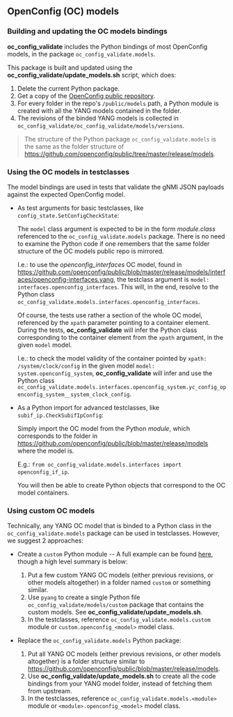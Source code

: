 ## OpenConfig (OC) models

### Building and updating the OC models bindings

**oc_config_validate** includes the Python bindings of most OpenConfig models, in the package `oc_config_validate.models`.

This package is built and updated using the **oc_config_validate/update_models.sh** script, which does:

1. Delete the current Python package.
1. Get a copy of the [OpenConfig public repository](https://github.com/openconfig/public.git).
1. For every folder in the repo's `/public/models` path, a Python module is created with all the YANG models contained in the folder.
1. The revisions of the binded YANG models is collected in `oc_config_validate/oc_config_validate/models/versions`.

> The structure of the Python package `oc_config_validate.models` is the same as the folder structure of https://github.com/openconfig/public/tree/master/release/models.

### Using the OC models in testclasses

The model bindings are used in tests that validate the gNMI JSON payloads against the expected OpenConfig model.

 *  As test arguments for basic testclasses, like `config_state.SetConfigCheckState`:

    The `model` class argument is expected to be in the form *module.class* referenced to the `oc_config_validate.models` package. There is no need to examine the Python code if one remembers that the same folder structure of the OC models public repo is mirrored.

    I.e.: to use the *openconfig_interfaces* OC model, found in https://github.com/openconfig/public/blob/master/release/models/interfaces/openconfig-interfaces.yang, the testclass argument is `model: interfaces.openconfig_interfaces`. This will, in the end, resolve to the Python class `oc_config_validate.models.interfaces.openconfig_interfaces`.

    Of course, the tests use rather a section of the whole OC model, referenced by the `xpath` parameter pointing to a container element. During the tests, **oc_config_validate** will infer the Python class corresponding to the container element from the `xpath` argument, in the given `model` model.

    I.e.: to check the model validity of the container pointed by `xpath: /system/clock/config` in the given model `model: system.openconfig_system`, **oc_config_validate** will infer and use the Python class `oc_config_validate.models.interfaces.openconfig_system.yc_config_openconfig_system__system_clock_config`.

 *  As a Python import for advanced testclasses, like `subif_ip.CheckSubifIpConfig`:

    Simply import the OC model from the Python *module*, which corresponds to the folder in https://github.com/openconfig/public/blob/master/release/models where the model is.

    E.g.: `from oc_config_validate.models.interfaces import openconfig_if_ip`.

    You will then be able to create Python objects that correspond to the OC model containers.

### Using custom OC models

Technically, any YANG OC model that is binded to a Python class in the `oc_config_validate.models` package can be used in testclasses. However, we suggest 2 approaches:

 *  Create a `custom` Python module -- A full example can be found [here](https://github.com/google/gnxi/tree/master/oc_config_validate/docs/custom_model.md), though a high level summary is below:

    1.  Put a few custom YANG OC models (either previous revisions, or other models altogether) in a folder named `custom` or something similar.
    1.  Use `pyang` to create a single Python file `oc_config_validate/models/custom` package that contains the custom models. See **oc_config_validate/update_models.sh**.
    1.  In the testclasses, reference `oc_config_validate.models.custom` module or `custom.openconfig_<model>` model class.

 *  Replace the `oc_config_validate.models` Python package:

    1.  Put all YANG OC models (either previous revisions, or other models altogether) is a folder structure similar to https://github.com/openconfig/public/blob/master/release/models.
    1.  Use **oc_config_validate/update_models.sh** to create all the code bindings from your YANG model folder, instead of fetching them from upstream.
    1.  In the testclasses, reference `oc_config_validate.models.<module>` module or `<module>.openconfig_<model>` model class.
